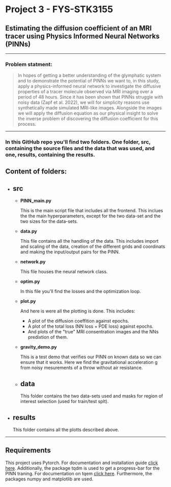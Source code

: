# Project 3 - FYS-STK3155

## Estimating the diffusion coefficient of an MRI tracer using Physics Informed Neural Networks (PINNs)
---
### Problem statment:
> In hopes of getting a better understanding of the glymphatic system and to demonstrate the
potential of PINNs we want to, in this study, apply a physics-informed neural network to
investigate the diffusive properties of a tracer molecule observed via MRI imaging over a period of
48 hours. Since it has been shown that PINNs struggle with noisy data (Zapf et al. 2022), we will
for simplicity reasons use synthetically made simulated MRI-like images. Alongside the images we will apply the diffusion equation as our physical insight to solve the inverse problem of discovering the diffusion coefficient for this process.
---

### In this GitHub repo you'll find two folders. One folder, src, containing the source files and the data that was used, and one, results, containing the results.

## **Content of folders:**

* ## src
  * **PINN_main.py**
  
    This is the main script file that includes all the frontend. This inclues the the main hyperparameters, except for the two data-set and the two sizes for the data-sets.
  * **data.py**
  
    This file contains all the handling of the data. This includes import and scaling of the data, creation of the different grids and coordinats and making the input/output pairs for the PINN.
  * **network.py**
  
    This file houses the neural network class.
  * **optim.py**
  
    In this file you'll find the losses and the optimization loop.
  * **plot.py**
    
    And here is were all the plotting is done. This includes: 
    - A plot of the diffusion coeffition against epochs.
    - A plot of the total loss (NN loss + PDE loss) against epochs.
    - And plots of the "true" MRI consentration images and the NNs predixtion of them.
   * **gravity_demo.py**
    
     This is a test demo that verifies our PINN on known data so we can ensure that it works. Here we find the gravitational acceleration g from noisy mesurements of a throw without air resistance.
    
  * ## data
       This folder contains the two data-sets used and masks for region of interest selection (used for train/test splt).

* ## results
    This folder contains all the plotts described above.

---
## Requirements
This project uses Pytorch. For documentation and installation guide [click here](https://pytorch.org/get-started/locally/ "Pytorch documentation"). Additionally, the package tqdm is used to get a progress-bar for the PINN traning. For documentation on tqem [click here](https://tqdm.github.io/ "tqdm documentation"). Furthermore, the packages numpy and matplotlib are used.
